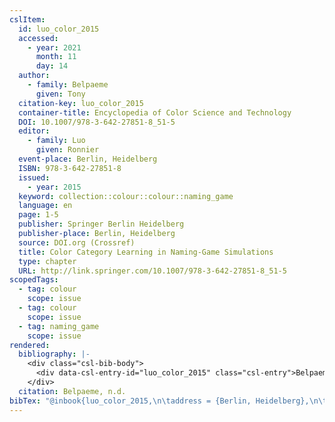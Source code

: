 ```yaml
---
cslItem:
  id: luo_color_2015
  accessed:
    - year: 2021
      month: 11
      day: 14
  author:
    - family: Belpaeme
      given: Tony
  citation-key: luo_color_2015
  container-title: Encyclopedia of Color Science and Technology
  DOI: 10.1007/978-3-642-27851-8_51-5
  editor:
    - family: Luo
      given: Ronnier
  event-place: Berlin, Heidelberg
  ISBN: 978-3-642-27851-8
  issued:
    - year: 2015
  keyword: collection::colour::colour::naming_game
  language: en
  page: 1-5
  publisher: Springer Berlin Heidelberg
  publisher-place: Berlin, Heidelberg
  source: DOI.org (Crossref)
  title: Color Category Learning in Naming-Game Simulations
  type: chapter
  URL: http://link.springer.com/10.1007/978-3-642-27851-8_51-5
scopedTags:
  - tag: colour
    scope: issue
  - tag: colour
    scope: issue
  - tag: naming_game
    scope: issue
rendered:
  bibliography: |-
    <div class="csl-bib-body">
      <div data-csl-entry-id="luo_color_2015" class="csl-entry">Belpaeme, T. n.d.. Color Category Learning in Naming-Game Simulations. In R. Luo (Ed.), <i>Encyclopedia of Color Science and Technology</i> (pp. 1–5). Springer Berlin Heidelberg. https://doi.org/10.1007/978-3-642-27851-8_51-5</div>
    </div>
  citation: Belpaeme, n.d.
bibTex: "@inbook{luo_color_2015,\n\taddress = {Berlin, Heidelberg},\n\tauthor = {Belpaeme, Tony},\n\tbooktitle = {Encyclopedia of {Color} {Science} and {Technology}},\n\teditor = {Luo, Ronnier},\n\tpages = {1--5},\n\tpublisher = {Springer Berlin Heidelberg},\n\ttitle = {Color {Category} {Learning} in {Naming}-{Game} {Simulations}},\n}\n\n"
---
```

